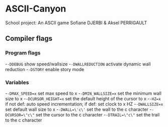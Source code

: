 # ASCII-Canyon
School project: An ASCII game
Sofiane DJERBI & Aksel PERRIGAULT
## Compiler flags
### Program flags
-`-DDEBUG` show speed/wallsize
-`-DWALLREDUCTION` activate dynamic wall reduction
-`-DSTORY` enable story mode

### Variables
-`-DMAX_SPEED=x` set max speed to x
-`-DMIN_WALLSIZE=x` set the minimum wall size to x
-`-DCURSOR_HEIGHT=x` set the default height of the cursor to x
-`-HZ=x` if not def: auto speed incrementation; if def: set clock to x HZ
-`-DWALLSIZE=x` set default wall size to x
-`-DWALL=\'c\'` set the wall to the c character
-`-DCURSOR=\"c\"` set the cursor to the c character
-`-DTRAIL=\"c\"` set the trail to the c character
